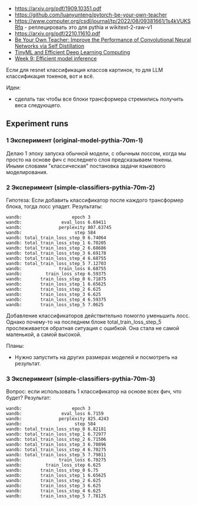 - https://arxiv.org/pdf/1909.10351.pdf
- https://github.com/luanyunteng/pytorch-be-your-own-teacher
- https://www.computer.org/csdl/journal/tp/2022/08/09381661/1s4kVUKSRfq - реплецировать это для pythia и wikitext-2-raw-v1
- https://arxiv.org/pdf/2210.11610.pdf
- [Be Your Own Teacher: Improve the Performance of Convolutional Neural Networks via Self Distillation](https://arxiv.org/pdf/1905.08094.pdf)
- [TinyML and Efficient Deep Learning Computing ](https://hanlab.mit.edu/courses/2023-fall-65940)
- [Week 9: Efficient model inference](https://github.com/mryab/efficient-dl-systems/tree/main/week09_compression)

Если для resnet классификация классов картинок, то для LLM классификация токенов, вот и всё.

Идеи:
- сделать так чтобы все блоки трансформера стремились получить веса следующего. 

## Experiment runs

### 1 Эксперимент (original-model-pythia-70m-1)
Делаю 1 эпоху запуска обычной модели, с обычным лоссом, когда мы просто на основе фич с последнего слоя предсказываем токены.
Иными словами "классическая" постановка задачи языкового моделирования.

### 2 Эксперимент (simple-classifiers-pythia-70m-2)
Гипотеза: Если добавить классификатор после каждого трансформер блока, тогда лосс упадет.
Результаты:
```text
wandb:                   epoch 3
wandb:               eval_loss 6.69411
wandb:              perplexity 807.63745
wandb:                    step 584
wandb: total_train_loss_step_0 6.74064
wandb: total_train_loss_step_1 6.70205
wandb: total_train_loss_step_2 6.68686
wandb: total_train_loss_step_3 6.69178
wandb: total_train_loss_step_4 6.68755
wandb: total_train_loss_step_5 7.12703
wandb:              train_loss 6.68755
wandb:         train_loss_step 6.59375
wandb:       train_loss_step_0 6.71875
wandb:       train_loss_step_1 6.65625
wandb:       train_loss_step_2 6.625
wandb:       train_loss_step_3 6.625
wandb:       train_loss_step_4 6.59375
wandb:       train_loss_step_5 7.0625
```

Добавление классификаторов действительно помогло уменьшить лосс. Однако почему-то на последнем блоке total_train_loss_step_5 прослеживается обратная ситуация с ошибкой. Она стала не самой маленькой, а самой высокой.

Планы: 
- Нужно запустить на других размерах моделей и посмотреть на результат.

### 3 Эксперимент (simple-classifiers-pythia-70m-3)
Вопрос: если использовать 1 классификатор на основе всех фич, что будет? 
Результат: 
```text
wandb:                   epoch 3
wandb:               eval_loss 6.7159
wandb:              perplexity 825.4243
wandb:                    step 584
wandb: total_train_loss_step_0 6.82181
wandb: total_train_loss_step_1 6.72977
wandb: total_train_loss_step_2 6.71506
wandb: total_train_loss_step_3 6.70896
wandb: total_train_loss_step_4 6.70275
wandb: total_train_loss_step_5 7.79811
wandb:              train_loss 6.70275
wandb:         train_loss_step 6.625
wandb:       train_loss_step_0 6.75
wandb:       train_loss_step_1 6.65625
wandb:       train_loss_step_2 6.625
wandb:       train_loss_step_3 6.625
wandb:       train_loss_step_4 6.625
wandb:       train_loss_step_5 7.78125
```